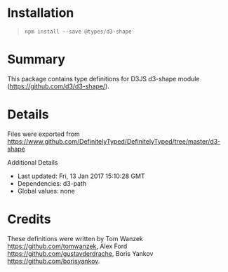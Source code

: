 # Installation
> `npm install --save @types/d3-shape`

# Summary
This package contains type definitions for D3JS d3-shape module (https://github.com/d3/d3-shape/).

# Details
Files were exported from https://www.github.com/DefinitelyTyped/DefinitelyTyped/tree/master/d3-shape

Additional Details
 * Last updated: Fri, 13 Jan 2017 15:10:28 GMT
 * Dependencies: d3-path
 * Global values: none

# Credits
These definitions were written by Tom Wanzek <https://github.com/tomwanzek>, Alex Ford <https://github.com/gustavderdrache>, Boris Yankov <https://github.com/borisyankov>.
